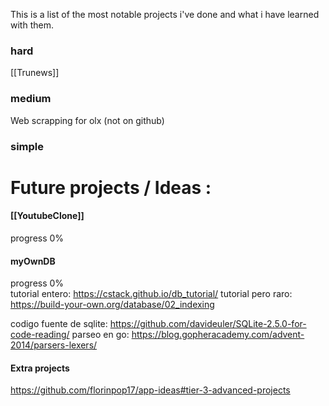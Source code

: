 This is a list of the most notable projects i've done and what i have learned with them.

### hard
[[Trunews]]

### medium

Web scrapping for olx (not on github)

### simple


# Future projects / Ideas :

#### [[YoutubeClone]]
progress 
 0%  
#### myOwnDB
progress 
 0%  
tutorial entero:
	https://cstack.github.io/db_tutorial/
tutorial pero raro:
	https://build-your-own.org/database/02_indexing

codigo fuente de sqlite:
	https://github.com/davideuler/SQLite-2.5.0-for-code-reading/
parseo en go:
	https://blog.gopheracademy.com/advent-2014/parsers-lexers/

#### Extra projects
https://github.com/florinpop17/app-ideas#tier-3-advanced-projects
